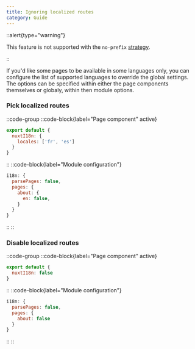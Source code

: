 ```yaml
---
title: Ignoring localized routes
category: Guide
---
```


::alert{type="warning"}

This feature is not supported with the `no-prefix` [strategy](/strategies).

::

If you'd like some pages to be available in some languages only, you can configure the list of supported languages to override the global settings. The options can be specified within either the page components themselves or globaly, within then module options.

### Pick localized routes

::code-group
  ::code-block{label="Page component" active}

  ```js {}[pages/about.vue]
  export default {
    nuxtI18n: {
      locales: ['fr', 'es']
    }
  }
  ```

  ::
  ::code-block{label="Module configuration"}

  ```js {}[nuxt.config.js]
  i18n: {
    parsePages: false,
    pages: {
      about: {
        en: false,
      }
    }
  }
  ```

  ::
::

### Disable localized routes

::code-group
  ::code-block{label="Page component" active}

  ```js {}[pages/about.vue]
  export default {
    nuxtI18n: false
  }
  ```

  ::
  ::code-block{label="Module configuration"}

  ```js {}[nuxt.config.js]
  i18n: {
    parsePages: false,
    pages: {
      about: false
    }
  }
  ```

  ::
::
